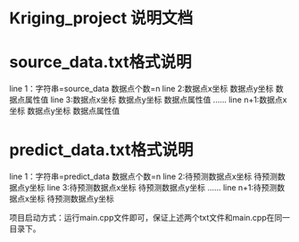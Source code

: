 # Kriging_project 说明文档

# source_data.txt格式说明
line 1：字符串=source_data  数据点个数=n
line 2:数据点x坐标 数据点y坐标 数据点属性值
line 3:数据点x坐标 数据点y坐标 数据点属性值
......
line n+1:数据点x坐标 数据点y坐标 数据点属性值


# predict_data.txt格式说明

line 1：字符串=predict_data  数据点个数=n
line 2:待预测数据点x坐标 待预测数据点y坐标 
line 3:待预测数据点x坐标 待预测数据点y坐标
......
line n+1:待预测数据点x坐标 待预测数据点y坐标

项目启动方式：运行main.cpp文件即可，保证上述两个txt文件和main.cpp在同一目录下。
